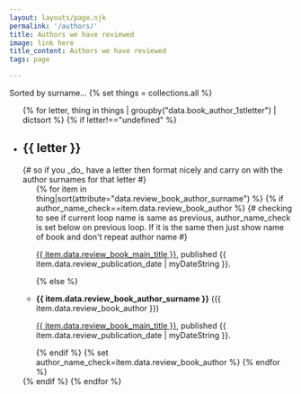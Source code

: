 ```yaml
---
layout: layouts/page.njk
permalink: '/authors/'
title: Authors we have reviewed
image: link here
title_content: Authors we have reviewed
tags: page

---
```


Sorted by surname... 
{% set things = collections.all %}
<ul>
{% for letter, thing in things | groupby("data.book_author_1stletter") | dictsort %}
{% if letter!=="undefined" %}
<li class="pad-bottom-20 nobullet">
<h2>{{ letter }}</h2>
{# so if you _do_ have a letter then format nicely and carry on with the author surnames for that letter #}
<ul>
{% for item in thing|sort(attribute="data.review_book_author_surname") %}
{% if author_name_check==item.data.review_book_author %}
{# checking to see if current loop name is same as previous, author_name_check is set below on previous loop. If it is the same then just show name of book and don't repeat author name #}
<p class="margin-top-10">
<a href="{{ item.url }}">{{ item.data.review_book_main_title }}</a>, published {{ item.data.review_publication_date | myDateString }}.</p>
{% else %}
<li>
<p class="margin-top-40 margin-bottom-none">
<strong>{{ item.data.review_book_author_surname }}</strong>
({{ item.data.review_book_author }})</p>
<p class="margin-top-10 margin-bottom-none">
<a href="{{ item.url }}">{{ item.data.review_book_main_title }}</a>, published {{ item.data.review_publication_date | myDateString }}.</p>
</li>
{% endif %}
{% set author_name_check=item.data.review_book_author %}
{% endfor %}
</ul>
</li>
{% endif %}   
{% endfor %}
</ul>